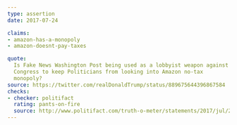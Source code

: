 ```yaml
---
type: assertion
date: 2017-07-24

claims:
- amazon-has-a-monopoly
- amazon-doesnt-pay-taxes

quote:
  Is Fake News Washington Post being used as a lobbyist weapon against
  Congress to keep Politicians from looking into Amazon no-tax
  monopoly?
source: https://twitter.com/realDonaldTrump/status/889675644396867584
checks:
- checker: politifact
  rating: pants-on-fire
  source: http://www.politifact.com/truth-o-meter/statements/2017/jul/26/donald-trump/amazon-no-tax-monopoly-donald-trump-said/
---
```

